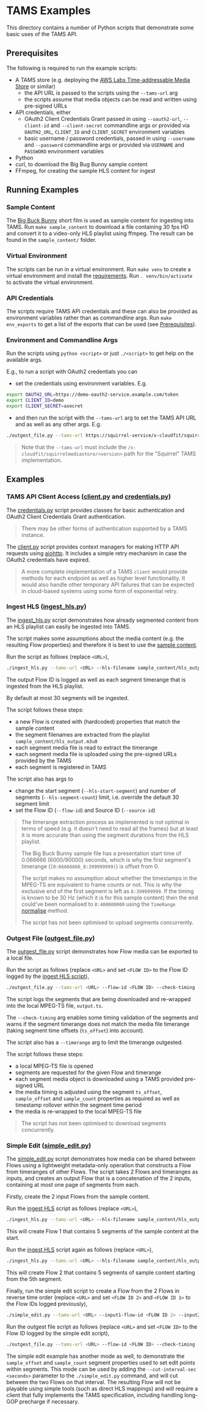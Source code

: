 # TAMS Examples

This directory contains a number of Python scripts that demonstrate some basic uses of the TAMS API.

## Prerequisites

The following is required to run the example scripts:

* A TAMS store (e.g. deploying the [AWS Labs Time-addressable Media Store](https://github.com/awslabs/time-addressable-media-store) or similar)
  * the API URL is passed to the scripts using the `--tams-url` arg
  * the scripts assume that media objects can be read and written using pre-signed URLs
* API credentials, either
  * OAuth2 Client Credentials Grant passed in using `--oauth2-url`, `--client-id` and `--client-secret` commandline args or provided via `OAUTH2_URL`, `CLIENT_ID` and `CLIENT_SECRET` environment variables
  * basic username / password credentials, passed in using `--username` and `--password` commandline args or provided via `USERNAME` and `PASSWORD` environment variables
* Python
* curl, to download the Big Bug Bunny sample content
* FFmpeg, for creating the sample HLS content for ingest

## Running Examples

### Sample Content

The [Big Buck Bunny](https://peach.blender.org/) short film is used as sample content for ingesting into TAMS.
Run `make sample_content` to download a file containing 30 fps HD and convert it to a video-only HLS playlist using ffmpeg.
The result can be found in the `sample_content/` folder.

### Virtual Environment

The scripts can be run in a virtual environment.
Run `make venv` to create a virtual environment and install the [requirements](./requirements.txt).
Run `. venv/bin/activate` to activate the virtual environment.

### API Credentials

The scripts require TAMS API credentials and these can also be provided as environment variables rather than as commandline args.
Run `make env_exports` to get a list of the exports that can be used (see [Prerequisites](#prerequisites)).

### Environment and Commandline Args

Run the scripts using `python <script>` or just `./<script>` to get help on the available args.

E.g., to run a script with OAuth2 credentials you can

* set the credentials using environment variables.
E.g.

```bash
export OAUTH2_URL=https://demo-oauth2-service.example.com/token
export CLIENT_ID=demo
export CLIENT_SECRET=asecret
```

* and then run the script with the `--tams-url` arg to set the TAMS API URL and as well as any other args.
E.g.

```bash
./outgest_file.py --tams-url https://squirrel-service/x-cloudfit/squirrelmediastore/v5.1 --flow-id eca3c5ff-d5b0-44b7-bd17-e58863f69bed --check-timing --output output.ts
```

> Note that the `--tams-url` must include the `/x-cloudfit/squirrelmediastore/<version>` path for the "Squirrel" TAMS implementation.

## Examples

### TAMS API Client Access ([client.py](./client.py) and [credentials.py](./credentials.py))

The [credentials.py](./credentials.py) script provides classes for basic authentication and OAuth2 Client Credentials Grant authentication.

> There may be other forms of authentication supported by a TAMS instance.

The [client.py](./client.py) script provides context managers for making HTTP API requests using [aiohttp](https://docs.aiohttp.org/en/stable/).
It includes a simple retry mechanism in case the OAuth2 credentials have expired.

> A more complete implementation of a TAMS `client` would provide methods for each endpoint as well as higher level functionality.
It would also handle other temporary API failures that can be expected in cloud-based systems using some form of exponential retry.

### Ingest HLS ([ingest_hls.py](./ingest_hls.py))

The [ingest_hls.py](./ingest_hls.py) script demonstrates how already segmented content from an HLS playlist can easily be ingested into TAMS.

The script makes some assumptions about the media content (e.g. the resulting Flow properties) and therefore it is best to use the [sample content](#sample-content).

Run the script as follows (replace `<URL>`),

```bash
./ingest_hls.py --tams-url <URL> --hls-filename sample_content/hls_output.m3u8
```

The output Flow ID is logged as well as each segment timerange that is ingested from the HLS playlist.

By default at most 30 segments will be ingested.

The script follows these steps:

* a new Flow is created with (hardcoded) properties that match the sample content
* the segment filenames are extracted from the playlist `sample_content/hls_output.m3u8`
* each segment media file is read to extract the timerange
* each segment media file is uploaded using the pre-signed URLs provided by the TAMS
* each segment is registered in TAMS

The script also has args to

* change the start segment (`--hls-start-segment`) and number of segments (`--hls-segment-count`) limit, i.e. override the default 30 segment limit
* set the Flow ID (`--flow-id`) and Source ID (`--source-id`)

> The timerange extraction process as implemented is not optimal in terms of speed (e.g. it doesn't need to read all the frames) but at least it is more accurate than using the segment durations from the HLS playlist.
>
> The Big Buck Bunny sample file has a presentation start time of 0.066666 (6000/90000) seconds, which is why the first segment's timerange (`[0:66666666_8:399999999)`) is offset from 0.
>
> The script makes no assumption about whether the timestamps in the MPEG-TS are equivalent to frame counts or not.
This is why the exclusive end of the first segment is left as `8:399999999`.
If the timing is known to be 30 Hz (which it is for this sample content) then the end could've been normalised to `8:400000000` using the `TimeRange` [normalise](https://bbc.github.io/rd-apmm-python-lib-mediatimestamp/mediatimestamp/mediatimestamp.html#TimeRange.normalise) method.
>
> The script has not been optimised to upload segments concurrently.

### Outgest File ([outgest_file.py](./outgest_file.py))

The [outgest_file.py](./ingest_hls.py) script demonstrates how Flow media can be exported to a local file.

Run the script as follows (replace `<URL>` and set `<FLOW ID>` to the Flow ID logged by the [ingest HLS script](#ingest-hls-ingest_hlspy)),

```bash
./outgest_file.py --tams-url <URL> --flow-id <FLOW ID> --check-timing --output output.ts
```

The script logs the segments that are being downloaded and re-wrapped into the local MPEG-TS file, `output.ts`.

The `--check-timing` arg enables some timing validation of the segments and warns if the segment timerange does not match the media file timerange (taking segment time offsets (`ts_offset`) into account).

The script also has a `--timerange` arg to limit the timerange outgested.

The script follows these steps:

* a local MPEG-TS file is opened
* segments are requested for the given Flow and timerange
* each segment media object is downloaded using a TAMS provided pre-signed URL
* the media timing is adjusted using the segment `ts_offset`, `sample_offset` and `sample_count` properties as required as well as timestamp rollover within the segment time period
* the media is re-wrapped to the local MPEG-TS file

> The script has not been optimised to download segments concurrently.

### Simple Edit ([simple_edit.py](./simple_edit.py))

The [simple_edit.py](./ingest_hls.py) script demonstrates how media can be shared between Flows using a lightweight metadata-only operation that constructs a Flow from timeranges of other Flows.
The script takes 2 Flows and timeranges as inputs, and creates an output Flow that is a concatenation of the 2 inputs, containing at most one page of segments from each.

Firstly, create the 2 input Flows from the sample content.

Run the [ingest HLS](#ingest-hls-ingest_hlspy) script as follows (replace `<URL>`),

```bash
./ingest_hls.py --tams-url <URL> --hls-filename sample_content/hls_output.m3u8 --hls-start-segment 0 --hls-segment-count 5
```

This will create Flow 1 that contains 5 segments of the sample content at the start.

Run the [ingest HLS](#ingest-hls-ingest_hlspy) script again as follows (replace `<URL>`),

```bash
./ingest_hls.py --tams-url <URL> --hls-filename sample_content/hls_output.m3u8 --hls-start-segment 5 --hls-segment-count 5
```

This will create Flow 2 that contains 5 segments of sample content starting from the 5th segment.

Finally, run the simple edit script to create a Flow from the 2 Flows in reverse time order (replace `<URL>` and set `<FLOW ID 2>` and `<FLOW ID 1>` to the Flow IDs logged previously),

```bash
./simple_edit.py --tams-url <URL> --input1-flow-id <FLOW ID 2> --input2-flow-id <FLOW ID 1>
```

Run the outgest file script as follows (replace `<URL>` and set `<FLOW ID>` to the Flow ID logged by the simple edit script),

```bash
./outgest_file.py --tams-url <URL> --flow-id <FLOW ID> --check-timing --output output.ts
```

The simple edit example has another mode as well, to demonstrate the `sample_offset` and `sample_count` segment
properties used to set edit points within segments.
This mode can be used by adding the `--cut-interval-sec <seconds>` parameter to the `./simple_edit.py` command, and
will cut between the two Flows on that interval.
The resulting Flow will not be playable using simple tools (such as direct HLS mappings) and will require a client that
fully implements the TAMS specification, including handling long-GOP precharge if necessary.
